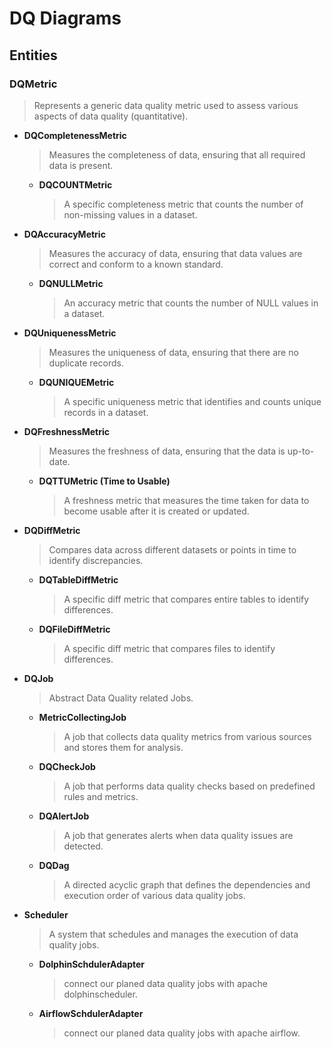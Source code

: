# DQ Diagrams

## Entities

### DQMetric
> Represents a generic data quality metric used to assess various aspects of data quality (quantitative).

- **DQCompletenessMetric**
  > Measures the completeness of data, ensuring that all required data is present.

    - **DQCOUNTMetric**
      > A specific completeness metric that counts the number of non-missing values in a dataset.

- **DQAccuracyMetric**
  > Measures the accuracy of data, ensuring that data values are correct and conform to a known standard.

    - **DQNULLMetric**
      > An accuracy metric that counts the number of NULL values in a dataset.

- **DQUniquenessMetric**
  > Measures the uniqueness of data, ensuring that there are no duplicate records.

    - **DQUNIQUEMetric**
      > A specific uniqueness metric that identifies and counts unique records in a dataset.

- **DQFreshnessMetric**
  > Measures the freshness of data, ensuring that the data is up-to-date.

    - **DQTTUMetric (Time to Usable)**
      > A freshness metric that measures the time taken for data to become usable after it is created or updated.

- **DQDiffMetric**
  > Compares data across different datasets or points in time to identify discrepancies.

    - **DQTableDiffMetric**
      > A specific diff metric that compares entire tables to identify differences.

    - **DQFileDiffMetric**
      > A specific diff metric that compares files to identify differences.

- **DQJob**
  > Abstract Data Quality related Jobs.
    - **MetricCollectingJob**
      > A job that collects data quality metrics from various sources and stores them for analysis.
 
    - **DQCheckJob**
      > A job that performs data quality checks based on predefined rules and metrics.
    
    - **DQAlertJob**
      > A job that generates alerts when data quality issues are detected.

    - **DQDag**
      > A directed acyclic graph that defines the dependencies and execution order of various data quality jobs.

- **Scheduler**
  > A system that schedules and manages the execution of data quality jobs.

    - **DolphinSchdulerAdapter**
      > connect our planed data quality jobs with apache dolphinscheduler.
      >
    - **AirflowSchdulerAdapter**
      > connect our planed data quality jobs with apache airflow.